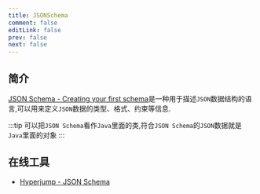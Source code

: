 ```yaml
---
title: JSONSchema
comment: false
editLink: false
prev: false
next: false
---
```



## 简介

[JSON Schema - Creating your first schema](https://json-schema.org/)是一种用于描述`JSON`数据结构的语言,可以用来定义`JSON`数据的类型、格式、约束等信息.

:::tip
可以把`JSON Schema`看作`Java`里面的类,符合`JSON Schema`的`JSON`数据就是`Java`里面的对象
:::


## 在线工具

* [Hyperjump - JSON Schema](https://json-schema.hyperjump.io/)
